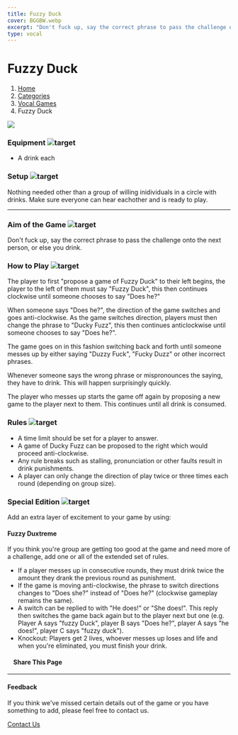 ```yaml
---
title: Fuzzy Duck
cover: BGGBW.webp
excerpt: "Don't fuck up, say the correct phrase to pass the challenge onto the next person, or else you drink."
type: vocal
---
```


# Fuzzy Duck

1.  [Home](/)
2.  [Categories](GameCategories)
3.  [Vocal Games](GameCategories/VocalGames)
4.  Fuzzy Duck

![](/images/fuzzyduck.webp)

### Equipment ![target](/images/liquor.webp)

-   A drink each

### Setup ![target](/images/settings.webp)

Nothing needed other than a group of willing inidividuals in a circle with drinks. Make sure everyone can hear eachother and is ready to play.

* * *

### Aim of the Game ![target](/images/target.webp)

Don't fuck up, say the correct phrase to pass the challenge onto the next person, or else you drink.

### How to Play ![target](/images/question.webp)

The player to first "propose a game of Fuzzy Duck" to their left begins, the player to the left of them must say "Fuzzy Duck", this then continues clockwise until someone chooses to say "Does he?"

When someone says "Does he?", the direction of the game switches and goes anti-clockwise. As the game switches direction, players must then change the phrase to "Ducky Fuzz", this then continues anticlockwise until someone chooses to say "Does he?".

The game goes on in this fashion switching back and forth until someone messes up by either saying "Duzzy Fuck", "Fucky Duzz" or other incorrect phrases.

Whenever someone says the wrong phrase or mispronounces the saying, they have to drink. This will happen surprisingly quickly.

The player who messes up starts the game off again by proposing a new game to the player next to them. This continues until all drink is consumed.

### Rules ![target](/images/rules.webp)

-   A time limit should be set for a player to answer.
-   A game of Ducky Fuzz can be proposed to the right which would proceed anti-clockwise.
-   Any rule breaks such as stalling, pronunciation or other faults result in drink punishments.
-   A player can only change the direction of play twice or three times each round (depending on group size).

### Special Edition ![target](/images/special.webp)

Add an extra layer of excitement to your game by using:

#### **Fuzzy Duxtreme**

If you think you're group are getting too good at the game and need more of a challenge, add one or all of the extended set of rules.

-   If a player messes up in consecutive rounds, they must drink twice the amount they drank the previous round as punishment.
-   If the game is moving anti-clockwise, the phrase to switch directions changes to "Does she?" instead of "Does he?" (clockwise gameplay remains the same).
-   A switch can be replied to with "He does!" or "She does!". This reply then switches the game back again but to the player next but one (e.g. Player A says "fuzzy Duck", player B says "Does he?", player A says "he does!", player C says "fuzzy duck").
-   Knockout: Players get 2 lives, whoever messes up loses and life and when you're eliminated, you must finish your drink.

####     Share This Page

[](https://www.facebook.com/sharer/sharer.php?u=beergogglegames.co.uk/GameCategories/VocalGames/fuzzyduck)[](https://www.instagram.com/direct/new/)[](https://twitter.com/intent/tweet?url=beergogglegames.co.uk/GameCategories/VocalGames/fuzzyduck)

* * *

#### Feedback

If you think we've missed certain details out of the game or you have something to add, please feel free to contact us.

  
  
  
[Contact Us](contact)
